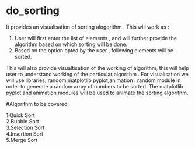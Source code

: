 # do_sorting
It provides an visualisation of sorting alogorithm . This will work as :
1. User will first enter the list of elements , and will further provide the algorithm based on which sorting will be done.
2. Based on the option opted by the user , following elements will be sorted.

This will also provide visualtisation of the working of algorithm, this will help user to understand working of the particular algorithm . For visualisation we will use libraries, random,matplotlib pyplot,animation . random module in order to generate a random array of numbers to be sorted. The matplotlib pyplot and animation modules will be used to animate the sorting algorithm. 


#Algorithm to be covered:

1.Quick Sort	
2.Bubble Sort	
3.Selection Sort	
4.Insertion Sort		
5.Merge Sort	
